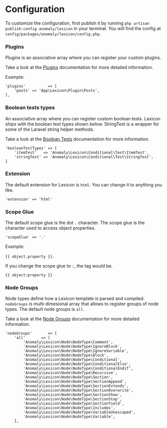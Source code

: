 # Configuration

To customize the configuration, first publish it by running `php artisan publish:config anomaly/lexicon` in your 
terminal. You will find the config at `config/packages/anomaly/lexicon/config.php`.

### Plugins

Plugins is an associative array where you can register your custom plugins.

Take a look at the [Plugins](plugins) documentation for more detailed information.

Example:
```language-php
'plugins'          => [
    'posts' => 'App\Lexicon\Plugin\Posts',
],
```

### Boolean tests types

An associative array where you can register custom boolean tests. Lexicon ships with the boolean test types shown below. 
StringTest is a wrapper for some of the Laravel string helper methods.

Take a look at the [Boolean Tests](boolean-tests) documentation for more information.

```language-php
'booleanTestTypes' => [
    'itemTest'   => 'Anomaly\Lexicon\Conditional\Test\ItemTest',
    'stringTest' => 'Anomaly\Lexicon\Conditional\Test\StringTest',
]
```

### Extension

The default extension for Lexicon is `html`. You can change it to anything you like.

```language-php
'extension' => 'html'
```

### Scope Glue

The default scope glue is the dot `.` character. The scope glue is the character used to access object properties.

```language-php
'scopeGlue' => '.'
```

Example: 

`{{ object.property }}`.

If you change the scope glue to `:`, the tag would be.

`{{ object:property }}`

### Node Groups

Node types define how a Lexicon template is parsed and compiled. `nodeGroups` is multi-dimesional array that allows to 
register groups of node types. The default node groups is `all`.

Take a look at the [Node Groups](node-groups) documentation for more detailed information.

```language-php
'nodeGroups'       => [
    'all'       => [
        'Anomaly\Lexicon\Node\NodeType\Comment',
        'Anomaly\Lexicon\Node\NodeType\IgnoreBlock',
        'Anomaly\Lexicon\Node\NodeType\IgnoreVariable',
        'Anomaly\Lexicon\Node\NodeType\Block',
        'Anomaly\Lexicon\Node\NodeType\Conditional',
        'Anomaly\Lexicon\Node\NodeType\ConditionalElse',
        'Anomaly\Lexicon\Node\NodeType\ConditionalEndif',
        'Anomaly\Lexicon\Node\NodeType\Recursive',
        'Anomaly\Lexicon\Node\NodeType\Section',
        'Anomaly\Lexicon\Node\NodeType\SectionAppend',
        'Anomaly\Lexicon\Node\NodeType\SectionExtends',
        'Anomaly\Lexicon\Node\NodeType\SectionOverwrite',
        'Anomaly\Lexicon\Node\NodeType\SectionShow',
        'Anomaly\Lexicon\Node\NodeType\SectionStop',
        'Anomaly\Lexicon\Node\NodeType\SectionYield',
        'Anomaly\Lexicon\Node\NodeType\Includes',
        'Anomaly\Lexicon\Node\NodeType\VariableUnescaped',
        'Anomaly\Lexicon\Node\NodeType\Variable',
    ],
```